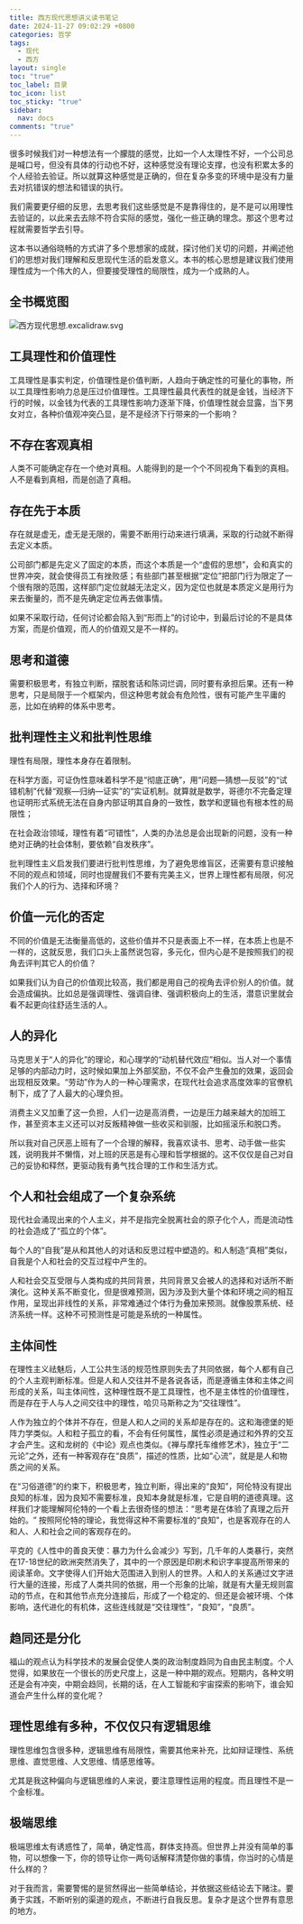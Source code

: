 ```yaml
---
title: 西方现代思想讲义读书笔记
date: 2024-11-27 09:02:29 +0800
categories: 哲学
tags:
  - 现代
  - 西方
layout: single
toc: "true"
toc_label: 目录
toc_icon: list
toc_sticky: "true"
sidebar:
  nav: docs
comments: "true"
---
```

很多时候我们对一种想法有一个朦胧的感觉，比如一个人太理性不好，一个公司总是喊口号，但没有具体的行动也不好，这种感觉没有理论支撑，也没有积累太多的个人经验去验证。所以就算这种感觉是正确的，但在复杂多变的环境中是没有力量去对抗错误的想法和错误的执行。

我们需要更仔细的反思，去思考我们这些感觉是不是靠得住的，是不是可以用理性去验证的，以此来去去除不符合实际的感觉，强化一些正确的理念。那这个思考过程就需要哲学去引导。

这本书以通俗晓畅的方式讲了多个思想家的成就，探讨他们关切的问题，并阐述他们的思想对我们理解和反思现代生活的启发意义。本书的核心思想是建议我们使用理性成为一个伟大的人，但要接受理性的局限性，成为一个成熟的人。

## 全书概览图

![西方现代思想.excalidraw.svg](https://d2m4tio3tm4t0x.cloudfront.net/2024/12/10fc29bd3fb38e232f60e3d84cdeffcd.svg)


## 工具理性和价值理性

工具理性是事实判定，价值理性是价值判断，人趋向于确定性的可量化的事物，所以工具理性影响力总是压过价值理性。工具理性最具代表性的就是金钱，当经济下行的时候，以金钱为代表的工具理性影响力逐渐下降，价值理性就会显露，当下男女对立，各种价值观冲突凸显，是不是经济下行带来的一个影响？

## 不存在客观真相

人类不可能确定存在一个绝对真相。人能得到的是一个个不同视角下看到的真相。人不是看到真相，而是创造了真相。

## 存在先于本质

存在就是虚无，虚无是无限的，需要不断用行动来进行填满，采取的行动就不断得去定义本质。

公司部门都是先定义了固定的本质，而这个本质是一个“虚假的思想”，会和真实的世界冲突，就会使得员工有挫败感；有些部门甚至根据“定位”把部门行为限定了一个很有限的范围，这样部门定位就越无法定义，因为定位也就是本质定义是用行为来去衡量的，而不是先确定定位再去做事情。

如果不采取行动，任何讨论都会陷入到“形而上”的讨论中，到最后讨论的不是具体方案，而是价值观，而人的价值观又是不一样的。

## 思考和道德

需要积极思考，有独立判断，摆脱套话和陈词烂调，同时要有承担后果。还有一种思考，只是局限于一个框架内，但这种思考就会有危险性，很有可能产生平庸的恶，比如在纳粹的体系中思考。

## 批判理性主义和批判性思维

理性有局限，理性本身存在着限制。

在科学方面，可证伪性意味着科学不是“彻底正确”，用“问题—猜想—反驳”的“试错机制”代替“观察—归纳—证实”的“实证机制。就算就是数学，哥德尔不完备定理也证明形式系统无法在自身内部证明其自身的一致性，数学和逻辑也有根本性的局限性；

在社会政治领域，理性有着“可错性”，人类的办法总是会出现新的问题，没有一种绝对正确的社会体制，要依赖“自发秩序”。

批判理性主义启发我们要进行批判性思维，为了避免思维盲区，还需要有意识接触不同的观点和领域，同时也提醒我们不要有完美主义，世界上理性都有局限，何况我们个人的行为、选择和环境？

## 价值一元化的否定

不同的价值是无法衡量高低的，这些价值并不只是表面上不一样，在本质上也是不一样的，这就反思，我们口头上虽然说包容，多元化，但内心是不是按照我们的视角去评判其它人的价值？

如果我们认为自己的价值观比较高，我们都是用自己的视角去评价别人的价值。就会造成偏执。比如总是强调理性、强调自律、强调积极向上的生活，潜意识里就会看不起更向往舒适生活的人。

## 人的异化

马克思关于“人的异化”的理论，和心理学的“动机替代效应”相似。当人对一个事情足够的内部动力时，这时候如果加上外部奖励，不仅不会产生叠加的效果，返回会出现相反效果。“劳动”作为人的一种心理需求，在现代社会追求高度效率的官僚机制下，成了了人最大的心理负担。

消费主义又加重了这一负担，人们一边是高消费，一边是压力越来越大的加班工作，甚至资本主义还可以对反叛精神做一些收买和驯服，比如摇滚乐和脱口秀。

所以我对自己厌恶上班有了一个合理的解释，我喜欢读书、思考、动手做一些实践，说明我并不懒惰，对上班的厌恶是有心理和哲学根据的。这不仅仅是自己对自己的妥协和释然，更驱动我有勇气找合理的工作和生活方式。

## 个人和社会组成了一个复杂系统

现代社会涌现出来的个人主义，并不是指完全脱离社会的原子化个人，而是流动性的社会造成了“孤立的个体”。

每个人的“自我”是从和其他人的对话和反思过程中塑造的。和人制造“真相”类似，自我是个人和社会的交互过程中产生的。

人和社会交互受限与人类构成的共同背景，共同背景又会被人的选择和对话所不断演化。这种关系不断变化，但是很难预测，因为涉及到大量个体和环境之间的相互作用，呈现出非线性的关系，非常难通过个体行为叠加来预测。就像股票系统、经济系统一样。这种不可预测性是可能是系统的一种属性。

## 主体间性

在理性主义祛魅后，人工公共生活的规范性原则失去了共同依据，每个人都有自己的个人主观判断标准。但是人和人交往并不是各说各话，而是遵循主体和主体之间形成的关系，叫主体间性，这种理性既不是工具理性，也不是主体性的价值理性，而是存在于人与人之间交往中的理性，哈贝马斯称之为“交往理性”​。

人作为独立的个体并不存在，但是人和人之间的关系却是存在的。这和海德堡的矩阵力学类似。人和粒子孤立的看，不会有任何属性，属性必须是通过和外界的交互才会产生。这和龙树的《中论》观点也类似。《禅与摩托车维修艺术》，独立于“二元论”之外，还有一种客观存在“良质”，描述的性质，比如“心流”，就是是人和物质之间的关系。

在“习俗道德”的约束下，积极思考，独立判断，得出来的“良知”，阿伦特没有提出良知的标准，因为良知不需要标准，良知本身就是标准，它是自明的道德真理。这样我们才能理解阿伦特的一个看上去很奇怪的想法：​“思考是在体验了真理之后开始的。​”  按照阿伦特的理论，我觉得这种不需要标准的“良知”，也是客观存在的人和人、人和社会之间的客观存在的。

平克的《人性中的善良天使：暴力为什么会减少》写到，几千年的人类暴行，突然在17-18世纪的欧洲突然消失了，其中的一个原因是印刷术和识字率提高所带来的阅读革命。文字使得人们开始大范围进入到别人的世界。人和人的关系通过文字进行大量的连接，形成了人类共同的依据，用一个形象的比喻，就是有大量无规则震动的节点，在和其他节点充分连接后，形成了一个稳定的、但还是会被环境、个体影响，迭代进化的有机体，这些连线就是“交往理性”，“良知”，“良质”。

## 趋同还是分化

福山的观点认为科学技术的发展会促使人类的政治制度趋同为自由民主制度。个人觉得，如果放在一个很长的历史尺度上，这是一种中期的观点。短期内，各种文明还是会有冲突，中期会趋同，长期的话，在人工智能和宇宙探索的影响下，谁会知道会产生什么样的变化呢？


## 理性思维有多种，不仅仅只有逻辑思维

理性思维包含很多种，逻辑思维有局限性，需要其他来补充，比如辩证理性、系统思维、直觉思维、人文思维、情感思维等。

尤其是我这种偏向与逻辑思维的人来说，要注意理性运用的程度。而且理性不是一个金标准。

## 极端思维

极端思维太有诱惑性了，简单，确定性高，群体支持高。但世界上并没有简单的事物，可以想像一下，你的领导让你一两句话解释清楚你做的事情，你当时的心情是什么样的？

对于我而言，需要警惕的是贸然得出一些简单结论，并依据这些结论去下赌注。要勇于实践，不断听别的渠道的观点，不断进行自我反思。复杂才是这个世界有意思的地方。











